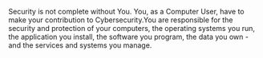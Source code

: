 <p>Security is not complete                     without You.
You, as a Computer User, have to make your contribution to Cybersecurity.You are responsible for the security and protection of your computers, the operating systems you run, the application you install, the software you program, the data you own - and the services and systems you manage.<p>
